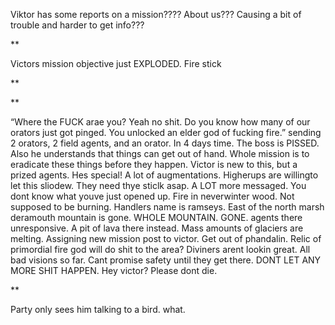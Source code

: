 

Viktor has some reports on a mission???? About us??? Causing a bit of trouble and harder to get info???

**

Victors mission objective just EXPLODED. Fire stick

**


**

“Where the FUCK arae you? Yeah no shit. Do you know how many of our orators just got pinged. You unlocked an elder god of fucking fire.” sending 2 orators, 2 field agents, and an orator. In 4 days time. The boss is PISSED. Also he understands that things can get out of hand. Whole mission is to eradicate these things before they happen. Victor is new to this, but a prized agents. Hes special! A lot of augmentations. Higherups are willingto let this sliodew. They need thye sticlk asap. A LOT more messaged. You dont know what youve just opened up. Fire in neverwinter wood. Not supposed to be burning. Handlers name is ramseys. East of the north marsh deramouth mountain is gone. WHOLE MOUNTAIN. GONE. agents there unresponsive. A pit of lava there instead. Mass amounts of glaciers are melting. Assigning new mission post to victor. Get out of phandalin. Relic of primordial fire god will do shit to the area? Diviners arent lookin great. All bad visions so far. Cant promise safety until they get there. DONT LET ANY MORE SHIT HAPPEN. Hey victor? Please dont die.

**

Party only sees him talking to a bird. what.
